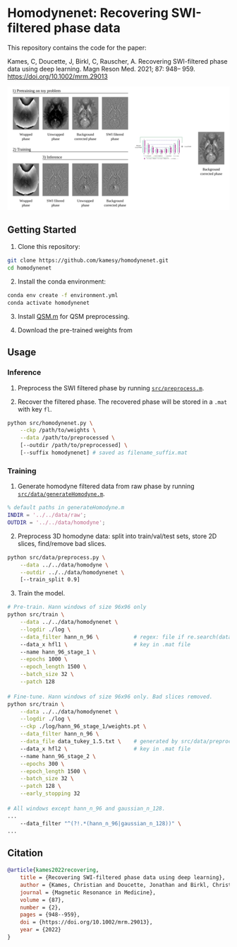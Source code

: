 # Homodynenet: Recovering SWI-filtered phase data

This repository contains the code for the paper:

Kames, C, Doucette, J, Birkl, C, Rauscher, A. Recovering SWI-filtered phase data using deep learning. Magn Reson Med. 2021; 87: 948– 959. https://doi.org/10.1002/mrm.29013


![Pipeline](./pipeline.png)


## Getting Started

1. Clone this repository:
```sh
git clone https://github.com/kamesy/homodynenet.git
cd homodynenet
```

2. Install the conda environment:
```sh
conda env create -f environment.yml
conda activate homodynenet
```

3. Install [QSM.m](https://github.com/kamesy/QSM.m) for QSM preprocessing.

4. Download the pre-trained weights from

## Usage

### Inference

1. Preprocess the SWI filtered phase by running [`src/preprocess.m`](./src/preprocess.m).

2. Recover the filtered phase. The recovered phase will be stored in a `.mat` with key `fl`.
```sh
python src/homodynenet.py \
    --ckp /path/to/weights \
    --data /path/to/preprocessed \
    [--outdir /path/to/preprocessed] \
    [--suffix homodynenet] # saved as filename_suffix.mat
```

### Training

1. Generate homodyne filtered data from raw phase by running [`src/data/generateHomodyne.m`](./src/data/generateHomodyne.m).
```matlab
% default paths in generateHomodyne.m
INDIR = '../../data/raw';
OUTDIR = '../../data/homodyne';
```

2. Preprocess 3D homodyne data: split into train/val/test sets, store 2D slices, find/remove bad slices.
```sh
python src/data/preprocess.py \
    --data ../../data/homodyne \
    --outdir ../../data/homodynenet \
    [--train_split 0.9]
```

3. Train the model.
```sh
# Pre-train. Hann windows of size 96x96 only
python src/train \
    --data ../../data/homodynenet \
    --logdir ./log \
    --data_filter hann_n_96 \           # regex: file if re.search(data_filter, file)
    --data_x hfl1 \                     # key in .mat file
    --name hann_96_stage_1 \
    --epochs 1000 \
    --epoch_length 1500 \
    --batch_size 32 \
    --patch 128

# Fine-tune. Hann windows of size 96x96 only. Bad slices removed.
python src/train \
    --data ../../data/homodynenet \
    --logdir ./log \
    --ckp ./log/hann_96_stage_1/weights.pt \
    --data_filter hann_n_96 \
    --data_file data_tukey_1.5.txt \    # generated by src/data/preprocess.py
    --data_x hfl2 \                     # key in .mat file
    --name hann_96_stage_2 \
    --epochs 300 \
    --epoch_length 1500 \
    --batch_size 32 \
    --patch 128 \
    --early_stopping 32

# All windows except hann_n_96 and gaussian_n_128.
...
    --data_filter "^(?!.*(hann_n_96|gaussian_n_128))" \
...
```

## Citation

```bibtex
@article{kames2022recovering,
    title = {Recovering SWI-filtered phase data using deep learning},
    author = {Kames, Christian and Doucette, Jonathan and Birkl, Christoph and Rauscher, Alexander},
    journal = {Magnetic Resonance in Medicine},
    volume = {87},
    number = {2},
    pages = {948--959},
    doi = {https://doi.org/10.1002/mrm.29013},
    year = {2022}
}
```
